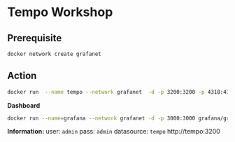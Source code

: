 # Tempo Workshop

## Prerequisite
```bash
docker network create grafanet
```

## Action
```bash
docker run  --name tempo --network grafanet  -d -p 3200:3200 -p 4318:4318 -v $(pwd)/tempo.yaml:/etc/tempo.yaml grafana/tempo -config.file=/etc/tempo.yaml
```

**Dashboard**
```bash
docker run --name=grafana --network grafanet -d -p 3000:3000 grafana/grafana
```

**Information:**
user: `admin`
pass: `admin`
datasource: `tempo`
http://tempo:3200